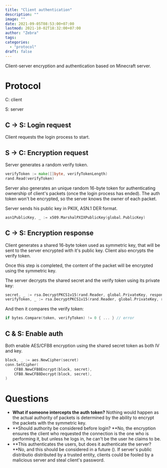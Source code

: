 ```yaml
---
title: "Client authentication"
description: ""
image: ""
date: 2021-09-05T08:53:00+07:00
lastmod: 2021-10-02T18:32:00+07:00
author: "Zebra"
tags:
categories:
  - "protocol"
draft: false
---
```


Client-server encryption and authentication based on Minecraft server.

# Protocol

C: client

S: server

## C → S: Login request

Client requests the login process to start.

## S → C: Encryption request

Server generates a random verify token.

```Go
verifyToken := make([]byte, verifyTokenLength)
rand.Read(verifyToken)
```

Server also generates an unique random 16-byte token for authenticating ownership of client's packets (once the login process has ended). The auth token won't be encrypted, so the server knows the owner of each packet.

Server sends his public key in PKIX, ASN.1 DER format.

```Go
asn1PublicKey, _ := x509.MarshalPXIXPublicKey(global.PublicKey)
```

## C → S: Encryption response

Client generates a shared 16-byte token used as symmetric key, that will be sent to the server encrypted with it's public key. Client also encrypts the verify token.

Once this step is completed, the content of the packet will be encrypted using the symmetric key.

The server decrypts the shared secret and the verify token using its private key:

```Go
secret, _ := rsa.DecryptPKCS1v15(rand.Reader, global.PrivateKey, response.Secret)
verifyToken, _ := rsa.DecryptPKCS1v15(rand.Reader, global.PrivateKey, response.VerifyToken)
```

And then it compares the verify token:

```Go
if bytes.Compare(token, verifyToken) != 0 { ... } // error
```

## C & S: Enable auth

Both enable AES/CFB8 encryption using the shared secret token as both IV and key.

```Go
block, _ := aes.NewCipher(secret)
conn.SetCipher(
	CFB8.NewCFB8Encrypt(block, secret),
	CFB8.NewCFB8Decrypt(block, secret),
)
```

# Questions

- **What if someone intercepts the auth token?** Nothing would happen as the actual authority of packets is determined by the ability to encrypt the packets with the symmetric key.
- **Should authority be considered before login? **No, the encryption ensures the client who requested the connection is the one who is performing it, but unless he logs in, he can't be the user he claims to be.
- **This authenticates the users, but does it authenticate the server? **No, and this should be considered in a future (). If server's public distributio distributed by a trusted entity, clients could be fooled by a malicious server and steal client's password.
